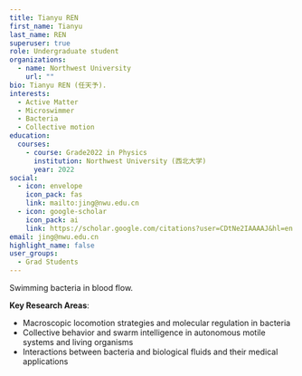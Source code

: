 ```yaml
---
title: Tianyu REN
first_name: Tianyu
last_name: REN
superuser: true
role: Undergraduate student
organizations:
  - name: Northwest University
    url: ""
bio: Tianyu REN (任天予).
interests:
  - Active Matter
  - Microswimmer
  - Bacteria
  - Collective motion
education:
  courses:
    - course: Grade2022 in Physics
      institution: Northwest University (西北大学)
      year: 2022
social:
  - icon: envelope
    icon_pack: fas
    link: mailto:jing@nwu.edu.cn
  - icon: google-scholar
    icon_pack: ai
    link: https://scholar.google.com/citations?user=CDtNe2IAAAAJ&hl=en
email: jing@nwu.edu.cn
highlight_name: false
user_groups:
  - Grad Students
---
```

Swimming bacteria in blood flow.

**Key Research Areas**:  
- Macroscopic locomotion strategies and molecular regulation in bacteria  
- Collective behavior and swarm intelligence in autonomous motile systems and living organisms  
- Interactions between bacteria and biological fluids and their medical applications  